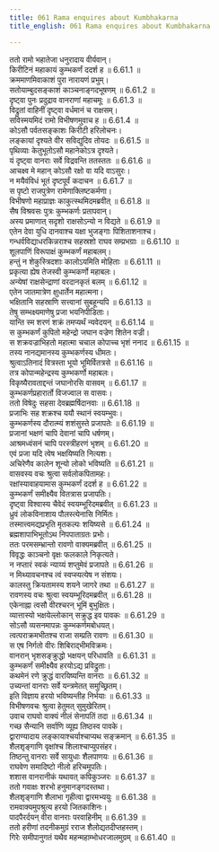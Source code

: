 ```yaml
---
title: 061 Rama enquires about Kumbhakarna
title_english: 061 Rama enquires about Kumbhakarna

---
```

<div class="audioEmbed"  caption="श्रीराम-हरिसीताराममूर्ति-घनपाठिभ्यां वचनम्" src="https://archive.org/download/Ramayana-recitation-Sriram-harisItArAmamUrti-Ghanapaati-v2/Kanda_6/Kanda_6_YK-061-Rama_enquires_about_Kumbhakarna__0.mp3"></div>

ततो रामो भहातेजा धनुरादाय वीर्यवान्।  
किरीटिनं महाकायं कुम्भकर्णं ददर्श ह ॥ 6.61.1 ॥   
क्रममाणमिवाकाशं पुरा नारायणं प्रभुम्।  
सतोयाम्बुदसङ्काशं काञ्चनाङ्गदभूषणम् ॥ 6.61.2 ॥   
दृष्ट्वा पुनः प्रदुद्राव वानराणां महाचमूः ॥ 6.61.3 ॥   
विद्रुतां वाहिनीं दृष्ट्वा वर्धमानं च राक्षसम्।  
सविस्मयमिदं रामो विभीषणमुवाच ह ॥ 6.61.4 ॥   
कोऽसौ पर्वतसङ्काशः किरीटी हरिलोचनः।  
लङ्कायां दृश्यते वीर सविद्युदिव तोयदः ॥ 6.61.5 ॥   
पृथिव्याः केतुभूतोऽसौ महानेकोऽत्र दृश्यते।  
यं दृष्ट्वा वानराः सर्वे विद्रवन्ति ततस्ततः ॥ 6.61.6 ॥   
आचक्ष्व मे महान् कोऽसौ रक्षो वा यदि वाऽसुरः।  
न मयैवंविधं भूतं दृष्टपूर्वं कदाचन ॥ 6.61.7 ॥   
स पृष्टो राजपुत्रेण रामेणाक्लिष्टकर्मणा।  
विभीषणो महाप्राज्ञः काकुत्स्थमिदमब्रवीत् ॥ 6.61.8 ॥   
सैष विश्रवसः पुत्रः कुम्भकर्णः प्रतापवान्।  
अस्य प्रमाणात् सदृशो राक्षसोऽन्यो न विद्यते ॥ 6.61.9 ॥   
एतेन देवा युधि दानवाश्च यक्षा भुजङ्गाः पिशिताशनाश्च।  
गन्धर्वविद्याधरकिन्नराश्च सहस्रशो राघव सम्प्रभग्राः ॥ 6.61.10 ॥   
शूलपाणिं विरूपाक्षं कुम्भकर्णं महाबलम्।  
हन्तुं न शेकुस्त्रिदशाः कालोऽयमिति मोहिताः ॥ 6.61.11 ॥   
प्रकृत्या ह्येष तेजस्वी कुम्भकर्णो महाबलः।  
अन्येषां राक्षसेन्द्राणां वरदानकृतं बलम् ॥ 6.61.12 ॥   
एतेन जातमात्रेण क्षुधार्तेन महात्मना।  
भक्षितानि सहस्राणि सत्त्वानां सुबहून्यपि ॥ 6.61.13 ॥   
तेषु सम्भक्ष्यमाणेषु प्रजा भयनिपीडिताः।  
यान्ति स्म शरणं शक्रं तमप्यर्थं न्यवेदयन् ॥ 6.61.14 ॥   
स कुम्भकर्णं कुपितो महेन्द्रो जघान वज्रेण शितेन वज्री।  
स शक्रवज्राभिहतो महात्मा चचाल कोपाच्च भृशं ननाद ॥ 6.61.15 ॥   
तस्य नानद्यमानस्य कुम्भकर्णस्य धीमतः।  
श्रुत्वाऽतिनादं वित्रस्ता भूयो भूमिर्वितत्रसे ॥ 6.61.16 ॥   
तत्र कोपान्महेन्द्रस्य कुम्भकर्णो महाबलः।  
विकृष्यैरावताद्दन्तं जघानोरसि वासवम् ॥ 6.61.17 ॥   
कुम्भकर्णप्रहारार्तो विजज्वाल स वासवः।  
ततो विषेदुः सहसा देवब्रह्मर्षिदानवाः ॥ 6.61.18 ॥   
प्रजाभिः सह शक्रश्च ययौ स्थानं स्वयम्भुवः।  
कुम्भकर्णस्य दौरात्म्यं शशंसुस्ते प्रजापतेः ॥ 6.61.19 ॥   
प्रजानां भक्षणं चापि देवानां चापि धर्षणम्।  
आश्रमध्वंसनं चापि परस्त्रीहरणं भृशम् ॥ 6.61.20 ॥   
एवं प्रजा यदि त्वेष भक्षयिष्यति नित्यशः।  
अचिरेणैव कालेन शून्यो लोको भविष्यति ॥ 6.61.21 ॥   
वासवस्य वचः श्रुत्वा सर्वलोकपितामहः।  
रक्षांस्यावाहयामास कुम्भकर्णं ददर्श ह ॥ 6.61.22 ॥   
कुम्भकर्णं समीक्ष्यैव वितत्रास प्रजापतिः।  
दृष्ट्वा विश्वास्य चैवेदं स्वयम्भूरिदमब्रवीत् ॥ 6.61.23 ॥   
ध्रुवं लोकविनाशाय पौलस्त्येनासि निर्मितः।  
तस्मात्त्वमद्यप्रभृति मृतकल्पः शयिष्यसे ॥ 6.61.24 ॥   
ब्रह्मशापाभिभूतोऽथ निपपाताग्रतः प्रभोः।  
ततः परमसम्भ्रान्तो रावणो वाक्यमब्रवीत् ॥ 6.61.25 ॥   
विवृद्धः काञ्चनो वृक्षः फलकाले निकृत्यते।  
न नप्तारं स्वकं न्याय्यं शप्तुमेवं प्रजापते ॥ 6.61.26 ॥   
न मिथ्यावचनश्च त्वं स्वप्स्यत्येष न संशयः।  
कालस्तु क्रियतामस्य शयने जागरे तथा ॥ 6.61.27 ॥   
रावणस्य वचः श्रुत्वा स्वयम्भूरिदमब्रवीत् ॥ 6.61.28 ॥   
एकेनाह्ना त्वसौ वीरश्चरन् भूमिं बुभुक्षितः।  
व्यात्तास्यो भक्षयेल्लोकान् सक्रुद्ध इव पावकः ॥ 6.61.29 ॥   
सोऽसौ व्यसनमापन्नः कुम्भकर्णमबोधयत्।  
त्वत्पराक्रमभीतश्च राजा सम्प्रति रावणः ॥ 6.61.30 ॥   
स एष निर्गतो वीरः शिबिराद्भीमविक्रमः।  
वानरान् भृशसङ्क्रुद्धो भक्षयन् परिधावति ॥ 6.61.31 ॥   
कुम्भकर्णं समीक्ष्यैव हरयोऽद्य प्रविद्रुताः।  
कथमेनं रणे क्रुद्धं वारयिष्यन्ति वानराः ॥ 6.61.32 ॥   
उच्यन्तां वानराः सर्वे यन्त्रमेतत् समुच्छ्रितम्।  
इति विज्ञाय हरयो भविष्यन्तीह निर्भयाः ॥ 6.61.33 ॥   
विभीषणवचः श्रुत्वा हेतुमत् सुमुखेरितम्।  
उवाच राघवो वाक्यं नीलं सेनापतिं तदा ॥ 6.61.34 ॥   
गच्छ सैन्यानि सर्वाणि व्यूह्य तिष्ठस्व पावके।  
द्वाराण्यादाय लङ्कायाश्चर्याश्चाप्यथ सङ्क्रमान् ॥ 6.61.35 ॥   
शैलशृङ्गाणि वृक्षांश्च शिलाश्चाप्युपसंहर।  
तिष्ठन्तु वानराः सर्वे सायुधाः शैलपाणयः ॥ 6.61.36 ॥   
राघवेण समादिष्टो नीलो हरिचमूपतिः।  
शशास वानरानीकं यथावत् कपिकुञ्जरः ॥ 6.61.37 ॥   
ततो गवाक्षः शरभो हनुमानङ्गदस्तथा।  
शैलशृङ्गाणि शैलाभा गृहीत्वा द्वारमभ्ययुः ॥ 6.61.38 ॥   
रामवाक्यमुपश्रुत्य हरयो जितकाशिनः।  
पादपैरर्दयन् वीरा वानराः परवाहिनीम् ॥ 6.61.39 ॥   
ततो हरीणां तदनीकमुग्रं रराज शैलोद्यतदीप्तहस्तम्।  
गिरेः समीपानुगतं यथैव महन्महाम्भोधरजालमुग्रम् ॥ 6.61.40 ॥   